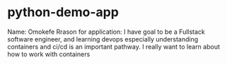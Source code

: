 # python-demo-app

Name: Omokefe
Rrason for application: I have goal to be a Fullstack software engineer, and learning devops especially understanding containers and ci/cd is an important pathway.
I really want to learn about how to work with containers
